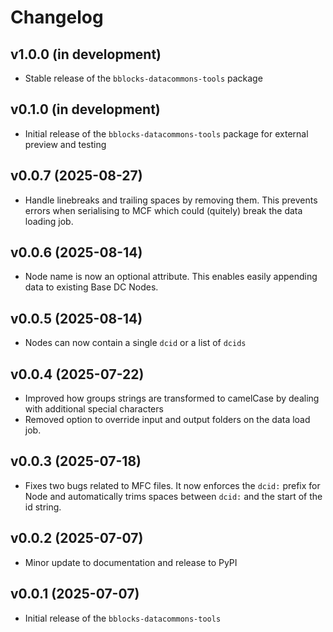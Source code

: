 # Changelog

## v1.0.0 (in development)
- Stable release of the `bblocks-datacommons-tools` package

## v0.1.0 (in development)
- Initial release of the `bblocks-datacommons-tools` package for external preview and testing

## v0.0.7 (2025-08-27)
- Handle linebreaks and trailing spaces by removing them. This prevents errors when serialising
to MCF which could (quitely) break the data loading job.

## v0.0.6 (2025-08-14)
- Node name is now an optional attribute. This enables easily appending data to existing Base DC Nodes.

## v0.0.5 (2025-08-14)
- Nodes can now contain a single `dcid` or a list of `dcids`

## v0.0.4 (2025-07-22)
- Improved how groups strings are transformed to camelCase by dealing with
additional special characters
- Removed option to override input and output folders on the data load job.

## v0.0.3 (2025-07-18)
- Fixes two bugs related to MFC files. It now enforces the `dcid:` prefix for Node and
automatically trims spaces between `dcid:` and the start of the id string.

## v0.0.2 (2025-07-07)
- Minor update to documentation and release to PyPI

## v0.0.1 (2025-07-07)
- Initial release of the `bblocks-datacommons-tools`